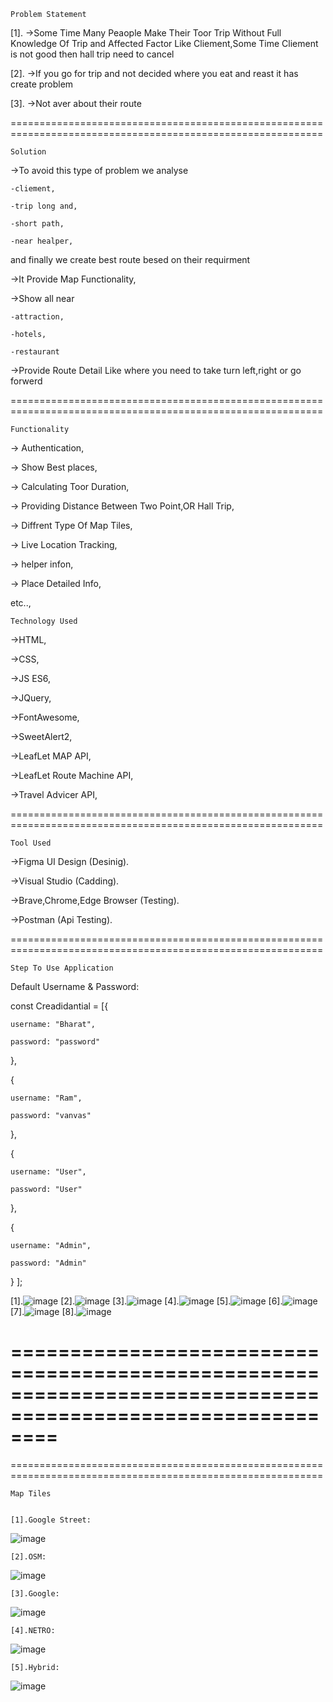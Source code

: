
                    
    Problem Statement


[1].
->Some Time Many Peaople Make Their Toor Trip Without Full Knowledge Of Trip and Affected Factor
  Like Cliement,Some Time Cliement is not good then hall trip need to cancel

[2].
->If you go for trip and not decided where you eat and reast it has create problem

[3].
->Not aver about their route

============================================================================================================
                    
    Solution


->To avoid this type of problem we analyse 
    
    -cliement,
    
    -trip long and, 
    
    -short path,
    
    -near healper,
 
 and finally we create best route besed on their requirment

 ->It Provide Map Functionality,
 
 ->Show all near 
 
    -attraction,
    
    -hotels,
    
    -restaurant

->Provide Route Detail Like where you need to take turn left,right or go forwerd

============================================================================================================
                    
    Functionality


  ->  Authentication,
  
  ->  Show Best places,
  
  ->  Calculating Toor Duration,
  
  ->  Providing Distance Between Two Point,OR Hall Trip,
  
  ->  Diffrent Type Of Map Tiles,
  
  ->  Live Location Tracking,
  
  ->  helper infon,
  
  ->  Place Detailed Info,

etc..,

                    
    Technology Used


  ->HTML,
  
  ->CSS,
  
  ->JS ES6,
  
  ->JQuery,
  
  ->FontAwesome,
  
  ->SweetAlert2,
  
  ->LeafLet MAP API,
  
  ->LeafLet Route Machine API,
  
  ->Travel Advicer API,

============================================================================================================
                    
    Tool Used


  ->Figma UI Design (Desinig).
  
  ->Visual Studio  (Cadding).
  
  ->Brave,Chrome,Edge Browser (Testing).
  
  ->Postman (Api Testing).

============================================================================================================
         
    Step To Use Application


Default Username & Password:

const Creadidantial = [{
    
    username: "Bharat",
    
    password: "password"

},

{
    
    username: "Ram",
 
    password: "vanvas"

},

{

    username: "User",

    password: "User"

},

{


    username: "Admin",
    
    password: "Admin"

}
];


[1].![image](https://user-images.githubusercontent.com/120386468/207912968-c9db4480-96ab-48ff-927f-0aead92b06fd.png)
[2].![image](https://user-images.githubusercontent.com/120386468/207915710-b4941a92-06bf-429b-be18-11dc680e551a.png)
[3].![image](https://user-images.githubusercontent.com/120386468/207913124-6f0ab532-6eb3-42cb-96cd-1995e45c3ade.png)
[4].![image](https://user-images.githubusercontent.com/120386468/207913616-ca9166e6-b57f-4b07-ac99-e9bd3b29b584.png)
[5].![image](https://user-images.githubusercontent.com/120386468/207916125-6bc32a81-c327-4087-bbb7-ad5d6452e6b3.png)
[6].![image](https://user-images.githubusercontent.com/120386468/207916236-22d3d57c-dce6-4b4f-82e0-55df9c40ee98.png)
[7].![image](https://user-images.githubusercontent.com/120386468/207916461-0a00ac24-755b-4183-b1e0-d4b933cd8337.png)
[8].![image](https://user-images.githubusercontent.com/120386468/207916560-a83ed00a-34da-4d6d-89af-e53b819bd1a2.png)

============================================================================================================
============================================================================================================
============================================================================================================
                    
    Map Tiles
                    
  
    [1].Google Street:
![image](https://user-images.githubusercontent.com/120386468/207916958-59c58c73-5b0e-48bb-8320-c722f5f7162d.png)

    [2].OSM:
![image](https://user-images.githubusercontent.com/120386468/207917171-518096bf-f296-4a35-b008-039718576d34.png)

    [3].Google:
 ![image](https://user-images.githubusercontent.com/120386468/207917361-280a9cb1-ce15-4ea0-aef4-955c4a880045.png)

    [4].NETRO:
 ![image](https://user-images.githubusercontent.com/120386468/207917526-8ca373d0-b9f0-46b6-8e8c-f261a4e1259f.png)
  
    [5].Hybrid:
 ![image](https://user-images.githubusercontent.com/120386468/207917637-238112c8-7bdc-46c4-9671-945a76db1efb.png)



